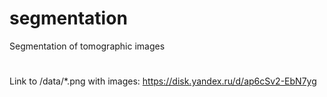# segmentation
Segmentation of tomographic images
#
Link to /data/*.png  with images: https://disk.yandex.ru/d/ap6cSv2-EbN7yg
